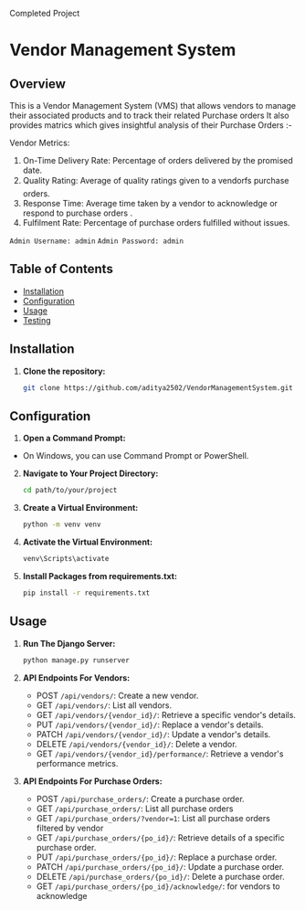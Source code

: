 Completed Project

# Vendor Management System

## Overview
This is a Vendor Management System (VMS) that allows vendors to manage their associated products and to track their related Purchase orders It also provides matrics which gives insightful analysis of their Purchase Orders :-

 Vendor Metrics:
1. On-Time Delivery Rate: Percentage of orders delivered by the promised date.
2. Quality Rating: Average of quality ratings given to a vendorfs purchase orders.
3. Response Time: Average time taken by a vendor to acknowledge or respond to purchase orders .
4. Fulfilment Rate: Percentage of purchase orders fulfilled without issues.

```Admin Username: admin```
```Admin Password: admin```  

## Table of Contents

- [Installation](#installation)
- [Configuration](#configuration)
- [Usage](#usage)
- [Testing](#testing)

## Installation

1. **Clone the repository:**

   ```bash
   git clone https://github.com/aditya2502/VendorManagementSystem.git

## Configuration

1. **Open a Command Prompt:**

- On Windows, you can use Command Prompt or PowerShell.

2. **Navigate to Your Project Directory:**
   ```bash
   cd path/to/your/project

3. **Create a Virtual Environment:**
   ```bash
   python -m venv venv

4. **Activate the Virtual Environment:**
   ```bash
   venv\Scripts\activate

5. **Install Packages from requirements.txt:**
   ```bash
   pip install -r requirements.txt

## Usage

1. **Run The Django Server:**

   ```bash
   python manage.py runserver
   
2. **API Endpoints For Vendors:**

   - POST ```/api/vendors/```: Create a new vendor.
   - GET ```/api/vendors/```: List all vendors.
   - GET ```/api/vendors/{vendor_id}/```: Retrieve a specific vendor's details.
   - PUT ```/api/vendors/{vendor_id}/```: Replace a vendor's details.
   - PATCH ```/api/vendors/{vendor_id}/```: Update a vendor's details.
   - DELETE ```/api/vendors/{vendor_id}/```: Delete a vendor.
   - GET ```/api/vendors/{vendor_id}/performance/```: Retrieve a vendor's performance metrics.

3. **API Endpoints For Purchase Orders:**

    - POST ```/api/purchase_orders/```: Create a purchase order.
    - GET ```/api/purchase_orders/```: List all purchase orders
    - GET ```/api/purchase_orders/?vendor=1```: List all purchase orders filtered by vendor
    - GET ```/api/purchase_orders/{po_id}/```: Retrieve details of a specific purchase order.
    - PUT ```/api/purchase_orders/{po_id}/```: Replace a purchase order.
    - PATCH ```/api/purchase_orders/{po_id}/```: Update a purchase order.
    - DELETE ```/api/purchase_orders/{po_id}/```: Delete a purchase order.
    - GET ```/api/purchase_orders/{po_id}/acknowledge/```: for vendors to acknowledge

